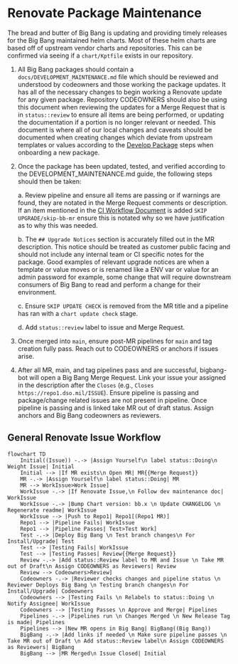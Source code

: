 # Renovate Package Maintenance

The bread and butter of Big Bang is updating and providing timely releases for the Big Bang maintained helm charts. Most of these helm charts are based off of upstream vendor charts and repositories. This can be confirmed via seeing if a `chart/Kptfile` exists in our repository.

1. All Big Bang packages should contain a `docs/DEVELOPMENT_MAINTENANCE.md` file which should be reviewed and understood by codeowners and those working the package updates. It has all of the necessary changes to begin working a Renovate update for any given package. Repository CODEOWNERS should also be using this document when reviewing the updates for a Merge Request that is in `status::review` to ensure all items are being performed, or updating the documentation if a portion is no longer relevant or needed. This document is where all of our local changes and caveats should be documented when creating changes which deviate from upstream templates or values according to the [Develop Package](./develop-package.md) steps when onboarding a new package.

1. Once the package has been updated, tested, and verified according to the DEVELOPMENT_MAINTENANCE.md guide, the following steps should then be taken:

    a. Review pipeline and ensure all items are passing or if warnings are found, they are notated in the Merge Request comments or description. If an item mentioned in the [CI Workflow Document](./ci-workflow.md) is added `SKIP UPGRADE/skip-bb-mr` ensure this is notated why so we have justification as to why this was needed.

    b. The `## Upgrade Notices` section is accurately filled out in the MR description. This notice should be treated as customer public facing and should not include any internal team or CI specific notes for the package. Good examples of relevant upgrade notices are when a template or value moves or is renamed like a ENV var or value for an admin password for example, some change that will require downstream consumers of Big Bang to read and perform a change for their environment.

    c. Ensure `SKIP UPDATE CHECK` is removed from the MR title and a pipeline has ran with a `chart update check` stage.

    d. Add `status::review` label to issue and Merge Request.

1. Once merged into `main`, ensure post-MR pipelines for `main` and tag creation fully pass. Reach out to CODEOWNERS or anchors if issues arise.

1. After all MR, main, and tag pipelines pass and are successful, bigbang-bot will open a Big Bang Merge Request. Link your issue your assigned in the description after the `Closes` (e.g., `Closes https://repo1.dso.mil/ISSUE`). Ensure pipeline is passing and package/change related issues are not present in pipeline. Once pipeline is passing and is linked take MR out of draft status. Assign anchors and Big Bang codeowners as reviewers.

## General Renovate Issue Workflow

```mermaid
flowchart TD
    Initial((Issue)) -.-> |Assign Yourself\n label status::Doing\n Weight Issue| Initial
    Initial --> |If MR exists\n Open MR| MR{{Merge Request}}
    MR -.-> |Assign Yourself\n label status::Doing| MR
    MR --> WorkIssue>Work Issue]
    WorkIssue -.-> |If Renovate Issue,\n Follow dev maintenance doc| WorkIssue
    WorkIssue -.-> |Bump Chart version: bb.x \n Update CHANGELOG \n Regenerate readme| WorkIssue
    WorkIssue --> |Push to Repo1| Repo1[(Repo1 MR)]
    Repo1 --> |Pipeline Fails| WorkIssue
    Repo1 --> |Pipeline Passes| Test>Test Work]
    Test -.-> |Deploy Big Bang \n Test branch changes\n For Install/Upgrade| Test
    Test --> |Testing Fails| WorkIssue
    Test --> |Testing Passes| Review{{Merge Request}}
    Review -.-> |Add status::Review label to MR and Issue \n Take MR out of Draft\n Assign CODEOWNERS as Reviewers| Review
    Review --> Codeowners>Review]
    Codeowners -.-> |Reviewer checks changes and pipeline status \n Reviewer Deploys Big Bang \n Testing branch changes\n For Install/Upgrade| Codeowners
    Codeowners --> |Testing Fails \n Relabels to status::Doing \n Notify Assignee| WorkIssue
    Codeowners --> |Testing Passes \n Approve and Merge| Pipelines
    Pipelines -.-> |Pipelines run \n Changes Merged \n New Release Tag is made| Pipelines
    Pipelines --> |New MR opens in Big Bang| BigBang((Big Bang))
    BigBang -.-> |Add links if needed \n Make sure pipeline passes \n Take MR out of Draft \n Add status::Review label\n Assign CODEOWNERS as Reviewers| BigBang
    BigBang --> |MR Merged\n Issue Closed| Initial
```
